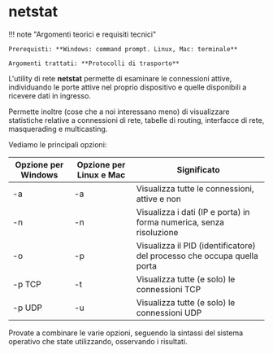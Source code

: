 # netstat


!!! note "Argomenti teorici e requisiti tecnici"
    
    Prerequisti: **Windows: command prompt. Linux, Mac: terminale**
    
    Argomenti trattati: **Protocolli di trasporto**


L'utility di rete **netstat** permette di esaminare le connessioni
attive, individuando le porte attive nel proprio dispositivo e quelle
disponibili a ricevere dati in ingresso.

Permette inoltre (cose che a noi interessano meno) di visualizzare
statistiche relative a connessioni di rete, tabelle di routing,
interfacce di rete, masquerading e multicasting.

Vediamo le principali opzioni:

| Opzione per Windows | Opzione per Linux e Mac | Significato                                                             |
|---------------------|-------------------------|-------------------------------------------------------------------------|
|  -a                 |   -a                    | Visualizza tutte le connessioni, attive e non                           |
|  -n                 |   -n                    | Visualizza i dati (IP e porta) in forma numerica, senza risoluzione     |
|  -o                 |   -p                    | Visualizza il PID (identificatore) del processo che occupa quella porta |
|  -p TCP             |   -t                    | Visualizza tutte (e solo) le connessioni TCP                            |
|  -p UDP             |   -u                    | Visualizza tutte (e solo) le connessioni UDP                            |


Provate a combinare le varie opzioni, seguendo la sintassi del sistema operativo che state utilizzando, osservando i risultati.

